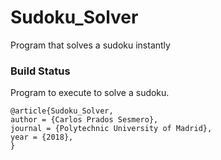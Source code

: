 # Sudoku_Solver
Program that solves a sudoku instantly

### Build Status

Program to execute to solve a sudoku.

```
@article{Sudoku_Solver,
author = {Carlos Prados Sesmero},
journal = {Polytechnic University of Madrid},
year = {2018},
}
```
